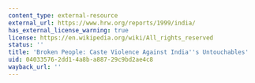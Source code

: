 ```yaml
---
content_type: external-resource
external_url: https://www.hrw.org/reports/1999/india/
has_external_license_warning: true
license: https://en.wikipedia.org/wiki/All_rights_reserved
status: ''
title: 'Broken People: Caste Violence Against India''s Untouchables'
uid: 04033576-2dd1-4a8b-a887-29c9bd2ae4c8
wayback_url: ''
---
```

